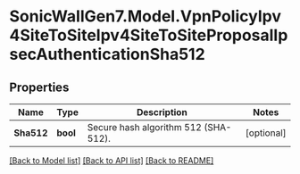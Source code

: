 # SonicWallGen7.Model.VpnPolicyIpv4SiteToSiteIpv4SiteToSiteProposalIpsecAuthenticationSha512

## Properties

Name | Type | Description | Notes
------------ | ------------- | ------------- | -------------
**Sha512** | **bool** | Secure hash algorithm 512 (SHA-512). | [optional] 

[[Back to Model list]](../README.md#documentation-for-models) [[Back to API list]](../README.md#documentation-for-api-endpoints) [[Back to README]](../README.md)

